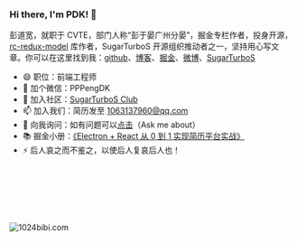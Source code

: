 ### Hi there, I'm PDK! 👋

彭道宽，就职于 CVTE，部门人称“彭于晏广州分晏”，掘金专栏作者，投身开源，[rc-redux-model](https://github.com/SugarTurboS/rc-redux-model) 库作者，SugarTurboS 开源组织推动者之一，坚持用心写文章。你可以在这里找到我：[github](https://github.com/PDKSophia)、[博客](https://github.com/PDKSophia/blog.io)、[掘金](https://juejin.im/user/594ca8a35188250d892f4139/posts)、[微博](https://weibo.com/u/2971991985)、[SugarTurboS](https://github.com/SugarTurboS)

- 😄 职位：前端工程师
- 💬 加个微信：PPPengDK
- 🏡 加入社区：[SugarTurboS Club](https://github.com/SugarTurboS)
- 📫 加入我们：简历发至 1063137960@qq.com
- 💬 向我询问：如有问题可以[点击](https://github.com/PDKSophia/blog.io/issues)（Ask me about）
- 📚 掘金小册：[《Electron + React 从 0 到 1 实现简历平台实战》](https://juejin.cn/book/6950646725295996940)
- ⚡ 后人哀之而不鉴之，以使后人复哀后人也！

<img src="https://github-readme-stats.vercel.app/api?username=PDKSophia&show_icons=true" alt="1024bibi.com" style="margin-top: 100px;" />

<!-- 
**Languages and Tools:**  

<code><img height="24" src="https://raw.githubusercontent.com/github/explore/80688e429a7d4ef2fca1e82350fe8e3517d3494d/topics/html/html.png"></code>
<code><img height="24" src="https://raw.githubusercontent.com/github/explore/80688e429a7d4ef2fca1e82350fe8e3517d3494d/topics/css/css.png"></code>
<code><img height="24" src="https://raw.githubusercontent.com/github/explore/80688e429a7d4ef2fca1e82350fe8e3517d3494d/topics/javascript/javascript.png"></code>
<code><img height="24" src="https://raw.githubusercontent.com/github/explore/80688e429a7d4ef2fca1e82350fe8e3517d3494d/topics/typescript/typescript.png"></code>
<code><img height="24" src="https://raw.githubusercontent.com/github/explore/80688e429a7d4ef2fca1e82350fe8e3517d3494d/topics/react/react.png"></code>
<code><img height="24" src="https://raw.githubusercontent.com/github/explore/5c058a388828bb5fde0bcafd4bc867b5bb3f26f3/topics/vue/vue.png"></code>
<code><img height="24" src="https://raw.githubusercontent.com/github/explore/80688e429a7d4ef2fca1e82350fe8e3517d3494d/topics/nodejs/nodejs.png"></code>

## ⚡ Technologies

These are some of the technologies and tools that I work with:

![JavaScript](https://img.shields.io/badge/-JavaScript-black?style=flat-square&logo=javascript)
![Nodejs](https://img.shields.io/badge/-Nodejs-339933?style=flat-square&logo=Node.js&logoColor=white)
![HTML5](https://img.shields.io/badge/-HTML5-E34F26?style=flat-square&logo=html5&logoColor=white)
![CSS3](https://img.shields.io/badge/-CSS3-1572B6?style=flat-square&logo=css3)
![Less](https://img.shields.io/badge/-Less-CC6699?style=flat-square&logo=less&logoColor=white)
![TypeScript](https://img.shields.io/badge/-TypeScript-007ACC?style=flat-square&logo=typescript&logoColor=white)
![React](https://img.shields.io/badge/-React-007ACC?style=flat-square&logo=react&logoColor=white)
![Git](https://img.shields.io/badge/-Git-black?style=flat-square&logo=git)
![GitHub](https://img.shields.io/badge/-GitHub-181717?style=flat-square&logo=github)
![VSCode](https://img.shields.io/badge/-VSCode-007ACC?style=flat-square&logo=visual-studio-code&logoColor=white)
![Taro](https://img.shields.io/badge/-Taro-2C2255?style=flat-square&logo=taro&logoColor=white)
![Vue](https://img.shields.io/badge/-Vue-339933?style=flat-square&logo=vue.js&logoColor=white)

 -->

